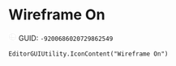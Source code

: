 # Wireframe On
![](/img/Wireframe%20On.png)
GUID: `-9200686020729862549`
```
EditorGUIUtility.IconContent("Wireframe On")
```
